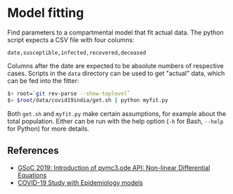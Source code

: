 # Model fitting

Find parameters to a compartmental model that fit actual data. The
python script expects a CSV file with four columns:

```
date,susceptible,infected,recovered,deceased
```

Columns after the date are expected to be absolute numbers of
respective cases. Scripts in the `data` directory can be used to get
"actual" data, which can be fed into the fitter:

```bash
$> root=`git rev-parse --show-toplevel`
$> $root/data/covid19india/get.sh | python myfit.py
```

Both `get.sh` and `myfit.py` make certain assumptions, for example
about the total population. Either can be run with the help option
(`-h` for Bash, `--help` for Python) for more details.

## References

* [GSoC 2019: Introduction of pymc3.ode API: Non-linear Differential Equations](https://docs.pymc.io/notebooks/ODE_API_introduction.html#Non-linear-Differential-Equations)
* [COVID-19 Study with Epidemiology models](https://www.kaggle.com/volpatto/covid-19-study-with-epidemiology-models)
